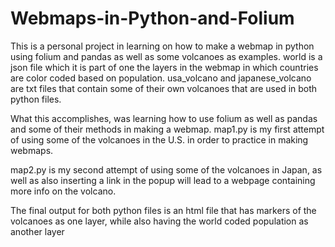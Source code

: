 # Webmaps-in-Python-and-Folium
This is a personal project in learning on how to make a webmap in python using folium and pandas as well as some volcanoes as examples.
world is a json file which it is part of one the layers in the webmap in which countries are color coded based on population.
usa_volcano and japanese_volcano are txt files that contain some of their own volcanoes that are used in both python files.

What this accomplishes, was learning how to use folium as well as pandas and some of their methods in making a webmap.
map1.py is my first attempt of using some of the volcanoes in the U.S. in order to practice in making webmaps.

map2.py is my second attempt of using some of the volcanoes in Japan, as well as also inserting a link in the popup will lead to a webpage containing more info on the volcano.

The final output for both python files is an html file that has markers of the volcanoes as one layer, while also having the world coded population as another layer
